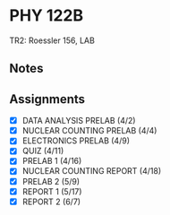 # PHY 122B
TR2: Roessler 156, LAB
## Notes
## Assignments
- [x] DATA ANALYSIS PRELAB (4/2)
- [x] NUCLEAR COUNTING PRELAB (4/4)
- [x] ELECTRONICS PRELAB (4/9)
- [x] QUIZ (4/11)
- [x] PRELAB 1 (4/16)
- [x] NUCLEAR COUNTING REPORT (4/18)
- [x] PRELAB 2 (5/9)
- [x] REPORT 1 (5/17)
- [x] REPORT 2 (6/7)